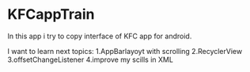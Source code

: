 
# KFCappTrain
In this app i try to copy interface of KFC app for android.

I want to learn next topics:
  1.AppBarlayoyt with scrolling
  2.RecyclerView
  3.offsetChangeListener
  4.improve my scills in XML

